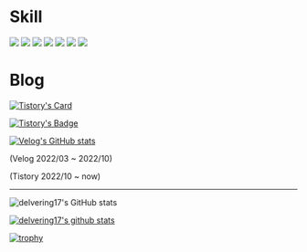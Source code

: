 


# Skill
<div> 
 <img src="https://img.shields.io/badge/Java-007396? style=flat-square&logo=Java&logoColor=white"/>
 <img src="https://img.shields.io/badge/Kotlin-white? style=flat-square&logo=Kotlin&logoColor=#7F52FF"/>
 <img src="https://img.shields.io/badge/c++-00599C?style=flat-square&logo=c%2B%2B&logoColor=white">

 <img src="https://img.shields.io/badge/Spring-white? style=flat-square&logo=Spring&logoColor=#6DB33F"/>
 <img src="https://img.shields.io/badge/Spring Boot-white? style=flat-square&logo=Spring Boot&logoColor=##6DB33F"/>
 
 <img src="https://img.shields.io/badge/mariaDB-003545?style=fflat-square&logo=mariaDB&logoColor=white"> 
 <img src="https://img.shields.io/badge/Android-white? style=flat-square&logo=Android&logoColor=3DDC84"/>

</div>

# Blog

<div>

 
 [![Tistory's Card](https://github-readme-tistory-card.vercel.app/api?name=delvering)](https://delvering.tistory.com)
 

 [![Tistory's Badge](https://github-readme-tistory-card.vercel.app/api/badge?name=델버&theme=default)](https://delvering.tistory.com)
  
 

 [![Velog's GitHub stats](https://velog-readme-stats.vercel.app/api/badge?name=delvering17)](https://velog.io/@delvering17) 
 
 (Velog 2022/03 ~ 2022/10)
 
 (Tistory 2022/10 ~ now)
</div>

---

<div>
 
![delvering17's GitHub stats](https://github-readme-stats.vercel.app/api?username=delvering17&theme=dark&show_icons=true)

[![delvering17's github stats](https://github-readme-stats.vercel.app/api/top-langs/?username=delvering17&show_icons=true&hide_border=true&title_color=dark&icon_color=004386&layout=compact)](https://github.com/delvering17)


[![trophy](https://github-profile-trophy.vercel.app/?username=delvering17)](https://github.com/ryo-ma/github-profile-trophy)
</div>
